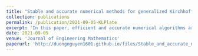 ```yaml
---
title: "Stable and accurate numerical methods for generalized Kirchhoff–Love plates"
collection: publications
permalink: /publication/2021-09-05-KLPlate
excerpt: 'In this paper, efficient and accurate numerical algorithms are developed to solve a generalized Kirchhoff–Love plate model subject to three common physical boundary conditions: (i) clamped; (ii) simply supported; and (iii) free. The generalization stems from the inclusion of additional physics to the classical Kirchhoff–Love model that accounts for bending only. We solve the model equation by discretizing the spatial derivatives using second-order finite-difference schemes, and then advancing the semi-discrete problem in time with either an explicit predictor–corrector or an implicit Newmark-Beta time-stepping algorithm.'
date: 2021-09-05
venue: 'Journal of Engineering Mathematics'
paperurl: 'http://duongnguyen1601.github.io/files/Stable_and_accurate_numerical_methods_for_generali.pdf'
---
```

